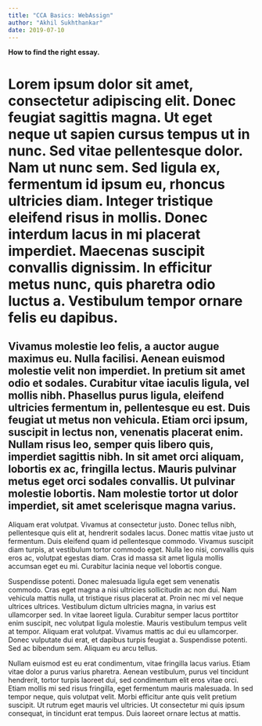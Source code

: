 ```yaml
---
title: "CCA Basics: WebAssign"
author: "Akhil Sukhthankar"
date: 2019-07-10
---
```


**How to find the right essay.**
# Lorem ipsum dolor sit amet, consectetur adipiscing elit. Donec feugiat sagittis magna. Ut eget neque ut sapien cursus tempus ut in nunc. Sed vitae pellentesque dolor. Nam ut nunc sem. Sed ligula ex, fermentum id ipsum eu, rhoncus ultricies diam. Integer tristique eleifend risus in mollis. Donec interdum lacus in mi placerat imperdiet. Maecenas suscipit convallis dignissim. In efficitur metus nunc, quis pharetra odio luctus a. Vestibulum tempor ornare felis eu dapibus.


## Vivamus molestie leo felis, a auctor augue maximus eu. Nulla facilisi. Aenean euismod molestie velit non imperdiet. In pretium sit amet odio et sodales. Curabitur vitae iaculis ligula, vel mollis nibh. Phasellus purus ligula, eleifend ultricies fermentum in, pellentesque eu est. Duis feugiat ut metus non vehicula. Etiam orci ipsum, suscipit in lectus non, venenatis placerat enim. Nullam risus leo, semper quis libero quis, imperdiet sagittis nibh. In sit amet orci aliquam, lobortis ex ac, fringilla lectus. Mauris pulvinar metus eget orci sodales convallis. Ut pulvinar molestie lobortis. Nam molestie tortor ut dolor imperdiet, sit amet scelerisque magna varius.


Aliquam erat volutpat. Vivamus at consectetur justo. Donec tellus nibh, pellentesque quis elit at, hendrerit sodales lacus. Donec mattis vitae justo ut fermentum. Duis eleifend quam id pellentesque commodo. Vivamus suscipit diam turpis, at vestibulum tortor commodo eget. Nulla leo nisi, convallis quis eros ac, volutpat egestas diam. Cras id massa sit amet ligula mollis accumsan eget eu mi. Curabitur lacinia neque vel lobortis congue.


Suspendisse potenti. Donec malesuada ligula eget sem venenatis commodo. Cras eget magna a nisi ultricies sollicitudin ac non dui. Nam vehicula mattis nulla, ut tristique risus placerat at. Proin nec mi vel neque ultrices ultrices. Vestibulum dictum ultricies magna, in varius est ullamcorper sed. In vitae laoreet ligula. Curabitur semper lacus porttitor enim suscipit, nec volutpat ligula molestie. Mauris vestibulum tempus velit at tempor. Aliquam erat volutpat. Vivamus mattis ac dui eu ullamcorper. Donec vulputate dui erat, et dapibus turpis feugiat a. Suspendisse potenti. Sed ac bibendum sem. Aliquam eu arcu tellus.

Nullam euismod est eu erat condimentum, vitae fringilla lacus varius. Etiam vitae dolor a purus varius pharetra. Aenean vestibulum, purus vel tincidunt hendrerit, tortor turpis laoreet dui, sed condimentum elit eros vitae orci. Etiam mollis mi sed risus fringilla, eget fermentum mauris malesuada. In sed tempor neque, quis volutpat velit. Morbi efficitur ante quis velit pretium suscipit. Ut rutrum eget mauris vel ultricies. Ut consectetur mi quis ipsum consequat, in tincidunt erat tempus. Duis laoreet ornare lectus at mattis.